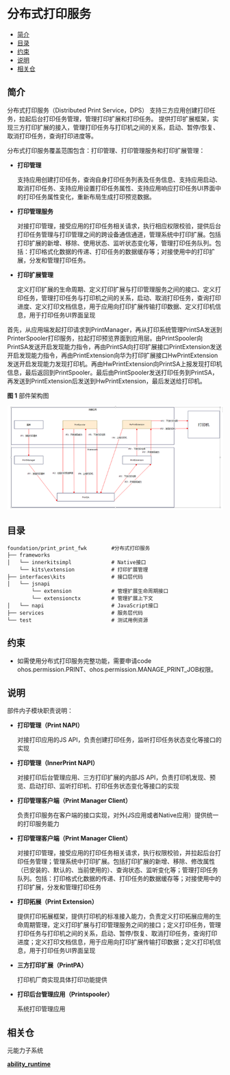 # 分布式打印服务<a name="ZH-CN_TOPIC_0000001124232845"></a>

-   [简介](#section11660541593)
-   [目录](#section161941989596)
-   [约束](#section119744591305)
-   [说明](#section1312121216216)
-   [相关仓](#section1371113476307)

## 简介<a name="section11660541593"></a>

分布式打印服务（Distributed Print Service，DPS） 支持三方应用创建打印任务，拉起后台打印任务管理，管理打印扩展和打印任务。
提供打印扩展框架，实现三方打印扩展的接入，管理打印任务与打印机之间的关系，启动、暂停/恢复、取消打印任务，查询打印进度等。

分布式打印服务覆盖范围包含：打印管理、打印管理服务和打印扩展管理：

-   **打印管理**

    支持应用创建打印任务，查询自身打印任务列表及任务信息、支持应用启动、取消打印任务、支持应用设置打印任务属性、支持应用响应打印任务UI界面中的打印任务属性变化，重新布局生成打印预览数据。

-   **打印管理服务**

    对接打印管理，接受应用的打印任务相关请求，执行相应权限校验，提供后台打印任务管理与打印管理之间的跨设备通信通道，管理系统中打印扩展。包括打印扩展的新增、移除、使用状态、监听状态变化等，管理打印任务队列。包括：打印格式化数据的传递、打印任务的数据缓存等；对接使用中的打印扩展，分发和管理打印任务。

-   **打印扩展管理**

    定义打印扩展的生命周期、定义打印扩展与打印管理服务之间的接口、定义打印任务，管理打印任务与打印机之间的关系，启动、取消打印任务，查询打印进度、定义打印文档信息，用于应用向打印扩展传输打印数据、定义打印机信息，用于打印任务UI界面呈现

  首先，从应用端发起打印请求到PrintManager，再从打印系统管理PrintSA发送到PrinterSpooler打印服务，拉起打印预览界面到应用层。由PrintSpooler向PrintSA发送开启发现能力指令，再由PrintSA向打印扩展接口PrintExtension发送开启发现能力指令，再由PrintExtension向华为打印扩展接口HwPrintExtension发送开启发现能力发现打印机。再由HwPrintExtension向PrintSA上报发现打印机信息，最后返回到PrintSpooler。最后由PrintSpooler发送打印任务到PrintSA，再发送到PrintExtension后发送到HwPrintExtension，最后发送给打印机。

**图 1**  部件架构图<a name="fig371116145419"></a>

![](figures/print-architecture.png)


## 目录<a name="section161941989596"></a>

```
foundation/print_print_fwk        #分布式打印服务
├── frameworks       
│   └── innerkitsimpl             # Native接口
    └── kits\extension            # 打印扩展管理
├── interfaces\kits               # 接口层代码
│   └── jsnapi                     
        └── extension             # 管理扩展生命周期接口 
        └── extensionctx          # 管理扩展上下文
│   └── napi                      # JavaScript接口
├── services                      # 服务层代码
└── test                          # 测试用例资源
```

## 约束<a name="section119744591305"></a>

-   如需使用分布式打印服务完整功能，需要申请code ohos.permission.PRINT、ohos.permission.MANAGE_PRINT_JOB权限。

## 说明<a name="section1312121216216"></a>
部件内子模块职责说明：

-   **打印管理（Print NAPI）**

     对接打印应用的JS API，负责创建打印任务，监听打印任务状态变化等接口的实现

-   **打印管理（InnerPrint NAPI）**

     对接打印后台管理应用、三方打印扩展的内部JS API，负责打印机发现、预览、启动打印、监听打印机、打印任务状态变化等接口的实现

-   **打印管理客户端（Print Manager Client）**

    负责打印服务在客户端的接口实现，对外(JS应用或者Native应用）提供统一的打印服务能力

- **打印管理客户端（Print Manager Client）**

    对接打印管理，接受应用的打印任务相关请求，执行权限校验，并拉起后台打印任务管理；管理系统中打印扩展。包括打印扩展的新增、移除、修改属性（已安装的、默认的、当前使用的）、查询状态、监听变化等；管理打印任务队列。包括：打印格式化数据的传递、打印任务的数据缓存等；对接使用中的打印扩展，分发和管理打印任务

- **打印拓展（Print Extension）**

    提供打印拓展框架，提供打印机的标准接入能力，负责定义打印拓展应用的生命周期管理，定义打印扩展与打印管理服务之间的接口；定义打印任务，管理打印任务与打印机之间的关系，启动、暂停/恢复、取消打印任务，查询打印进度；定义打印文档信息，用于应用向打印扩展传输打印数据；定义打印机信息，用于打印任务UI界面呈现

- **三方打印扩展（PrintPA）**

    打印机厂商实现具体打印功能提供

- **打印后台管理应用（Printspooler）** 
  
    系统打印管理应用

## 相关仓<a name="section1371113476307"></a>

元能力子系统

[**ability_runtime**](https://gitee.com/openharmony/ability_ability_runtime)


